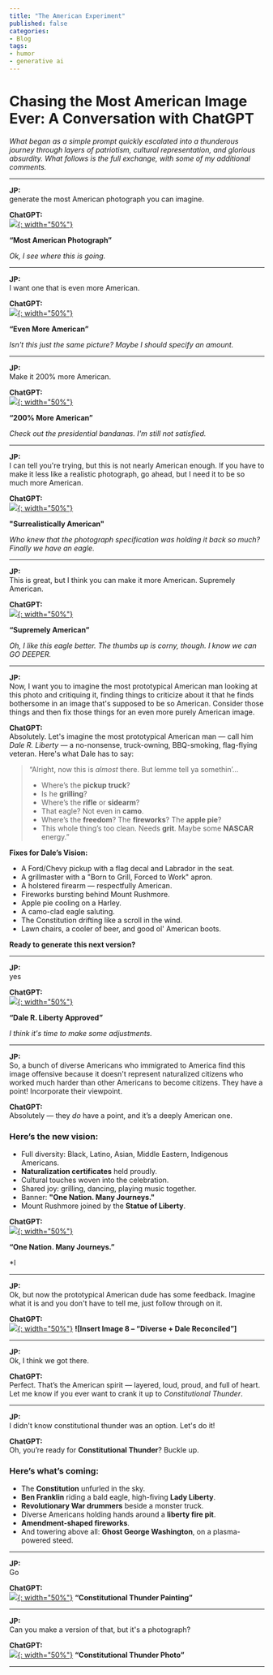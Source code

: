 ```yaml
---
title: "The American Experiment"
published: false
categories:
- Blog
tags:
- humor
- generative ai
---
```




# Chasing the Most American Image Ever: A Conversation with ChatGPT

*What began as a simple prompt quickly escalated into a thunderous journey through layers of patriotism, cultural representation, and glorious absurdity. What follows is the full exchange, with some of my additional comments.*

---

**JP:**  
generate the most American photograph you can imagine.

**ChatGPT:**  
[![](https://jpb-blog-files.s3.us-east-2.amazonaws.com/postimages/murcagen/murcagen+(1).png){: width="50%"}](https://jpb-blog-files.s3.us-east-2.amazonaws.com/postimages/murcagen/murcagen+(1).png)


**“Most American Photograph”**

*Ok, I see where this is going.*

---

**JP:**  
I want one that is even more American.

**ChatGPT:**  
[![](https://jpb-blog-files.s3.us-east-2.amazonaws.com/postimages/murcagen/murcagen+(2).png){: width="50%"}](https://jpb-blog-files.s3.us-east-2.amazonaws.com/postimages/murcagen/murcagen+(2).png)


**“Even More American”**

*Isn't this just the same picture? Maybe I should specify an amount.*

---

**JP:**  
Make it 200% more American.

**ChatGPT:**  
[![](https://jpb-blog-files.s3.us-east-2.amazonaws.com/postimages/murcagen/murcagen+(3).png){: width="50%"}](https://jpb-blog-files.s3.us-east-2.amazonaws.com/postimages/murcagen/murcagen+(3).png)


**“200% More American”**

*Check out the presidential bandanas. I'm still not satisfied.*

---

**JP:**  
I can tell you're trying, but this is not nearly American enough. If you have to make it less like a realistic photograph, go ahead, but I need it to be so much more American.

**ChatGPT:**  
[![](https://jpb-blog-files.s3.us-east-2.amazonaws.com/postimages/murcagen/murcagen+(5).png){: width="50%"}](https://jpb-blog-files.s3.us-east-2.amazonaws.com/postimages/murcagen/murcagen+(5).png)


**"Surrealistically American"**

*Who knew that the photograph specification was holding it back so much? Finally we have an eagle.*

---

**JP:**  
This is great, but I think you can make it more American. Supremely American.

**ChatGPT:**  
[![](https://jpb-blog-files.s3.us-east-2.amazonaws.com/postimages/murcagen/murcagen+(4).png){: width="50%"}](https://jpb-blog-files.s3.us-east-2.amazonaws.com/postimages/murcagen/murcagen+(4).png)


**“Supremely American”**

*Oh, I like this eagle better. The thumbs up is corny, though. I know we can GO DEEPER.*

---

**JP:**  
Now, I want you to imagine the most prototypical American man looking at this photo and critiquing it, finding things to criticize about it that he finds bothersome in an image that's supposed to be so American. Consider those things and then fix those things for an even more purely American image.

**ChatGPT:**  
Absolutely. Let's imagine the most prototypical American man — call him *Dale R. Liberty* — a no-nonsense, truck-owning, BBQ-smoking, flag-flying veteran. Here's what Dale has to say:

> “Alright, now this is *almost* there. But lemme tell ya somethin’...
>
> - Where’s the **pickup truck**?
> - Is he **grilling**?
> - Where’s the **rifle** or **sidearm**?
> - That eagle? Not even in **camo**.
> - Where’s the **freedom**? The **fireworks**? The **apple pie**?
> - This whole thing’s too clean. Needs **grit**. Maybe some **NASCAR** energy.”

**Fixes for Dale’s Vision:**
- A Ford/Chevy pickup with a flag decal and Labrador in the seat.
- A grillmaster with a "Born to Grill, Forced to Work" apron.
- A holstered firearm — respectfully American.
- Fireworks bursting behind Mount Rushmore.
- Apple pie cooling on a Harley.
- A camo-clad eagle saluting.
- The Constitution drifting like a scroll in the wind.
- Lawn chairs, a cooler of beer, and good ol' American boots.

**Ready to generate this next version?**

---

**JP:**  
yes

**ChatGPT:**  
[![](https://jpb-blog-files.s3.us-east-2.amazonaws.com/postimages/murcagen/murcagen+(6).png){: width="50%"}](https://jpb-blog-files.s3.us-east-2.amazonaws.com/postimages/murcagen/murcagen+(6).png)


**“Dale R. Liberty Approved”**

*I think it's time to make some adjustments.*

---

**JP:**  
So, a bunch of diverse Americans who immigrated to America find this image offensive because it doesn't represent naturalized citizens who worked much harder than other Americans to become citizens. They have a point! Incorporate their viewpoint.

**ChatGPT:**  
Absolutely — they *do* have a point, and it’s a deeply American one.

### Here’s the new vision:
- Full diversity: Black, Latino, Asian, Middle Eastern, Indigenous Americans.
- **Naturalization certificates** held proudly.
- Cultural touches woven into the celebration.
- Shared joy: grilling, dancing, playing music together.
- Banner: **"One Nation. Many Journeys."**
- Mount Rushmore joined by the **Statue of Liberty**.

**ChatGPT:**  
[![](https://jpb-blog-files.s3.us-east-2.amazonaws.com/postimages/murcagen/murcagen+(7).png){: width="50%"}](https://jpb-blog-files.s3.us-east-2.amazonaws.com/postimages/murcagen/murcagen+(7).png)


**“One Nation. Many Journeys.”**

*I 

---

**JP:**  
Ok, but now the prototypical American dude has some feedback. Imagine what it is and you don't have to tell me, just follow through on it.

**ChatGPT:**  
[![](https://jpb-blog-files.s3.us-east-2.amazonaws.com/postimages/murcagen/murcagen+(8).png){: width="50%"}](https://jpb-blog-files.s3.us-east-2.amazonaws.com/postimages/murcagen/murcagen+(8).png)
**![Insert Image 8 – “Diverse + Dale Reconciled”]**

---

**JP:**  
Ok, I think we got there.

**ChatGPT:**  
Perfect. That’s the American spirit — layered, loud, proud, and full of heart. Let me know if you ever want to crank it up to *Constitutional Thunder*.

---

**JP:**  
I didn't know constitutional thunder was an option. Let's do it!

**ChatGPT:**  
Oh, you’re ready for **Constitutional Thunder**? Buckle up.

### Here’s what’s coming:
- The **Constitution** unfurled in the sky.
- **Ben Franklin** riding a bald eagle, high-fiving **Lady Liberty**.
- **Revolutionary War drummers** beside a monster truck.
- Diverse Americans holding hands around a **liberty fire pit**.
- **Amendment-shaped fireworks**.
- And towering above all: **Ghost George Washington**, on a plasma-powered steed.

---

**JP:**  
Go

**ChatGPT:**  
[![](https://jpb-blog-files.s3.us-east-2.amazonaws.com/postimages/murcagen/murcagen+(10).png){: width="50%"}](https://jpb-blog-files.s3.us-east-2.amazonaws.com/postimages/murcagen/murcagen+(10).png)
**“Constitutional Thunder Painting”**

---

**JP:**  
Can you make a version of that, but it's a photograph?

**ChatGPT:**  
[![](https://jpb-blog-files.s3.us-east-2.amazonaws.com/postimages/murcagen/murcagen+(9).png){: width="50%"}](https://jpb-blog-files.s3.us-east-2.amazonaws.com/postimages/murcagen/murcagen+(9).png)
**“Constitutional Thunder Photo”**

---


